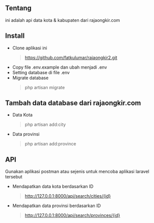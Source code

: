 ## Tentang

ini adalah api data kota & kabupaten dari rajaongkir.com

## Install

- Clone aplikasi ini
    > https://github.com/fatkulumar/rajaongkir2.git
- Copy file .env.example dan ubah menjadi .env
- Setting database di file .env
- Migrate database
    > php artisan migrate

## Tambah data database dari rajaongkir.com

- Data Kota
    > php artisan add:city
- Data provinsi
    > php artisan add:province

## API
Gunakan aplikasi postman atau sejenis untuk mencoba aplikasi laravel tersebut
- Mendapatkan data kota berdasarkan ID  
    > http://127.0.0.1:8000/api/search/cities/{id}
- Mendapatkan data provinsi berdasarkan ID 
    > http://127.0.0.1:8000/api/search/provinces/{id}
